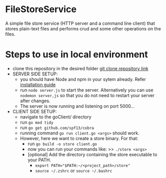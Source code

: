 # FileStoreService
A simple file store service (HTTP server and a command line client) that stores plain-text files and performs crud and some other operations on the files.

# Steps to use in local environment
- clone this repository in the desired folder [git clone repository link](https://github.com/riddhiroy/FileStoreService.git)
- SERVER SIDE SETUP:
  - you should have Node and npm in your sytem already. Refer [installation guide](https://docs.npmjs.com/downloading-and-installing-node-js-and-npm)
  - run `node server.js` to start the server. Alternatively you can use `nodemon server,js` so that you do not need to restart your server after changes.
  - The server is now running and listening on port 5000...
- CLIENT SIDE SETUP:
  - navigate to the goClient/ directory
  - run `go mod tidy`
  - run `go get github.com/spf13/cobra`
  - running command `go run client.go <args>` should work.
  - However, here we want to create a store binary. For that:
    - run `go build -o store client.go`
    - now you can run your commands like: >> `./store <args>`
    - [optional] Add the directory containing the store executable to your PATH.
      - `export PATH="$PATH:~/<project_path>/store"`
      - `source ~/.zshrc` or `source ~/.bashrc`
